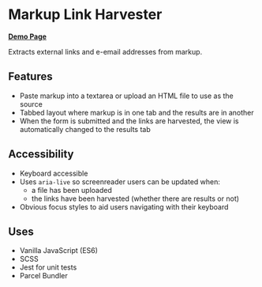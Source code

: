 # Markup Link Harvester

**[Demo Page](https://markuplinkharvester.netlify.com/)**

Extracts external links and e-email addresses from markup.

## Features

- Paste markup into a textarea or upload an HTML file to use as the source
- Tabbed layout where markup is in one tab and the results are in another
- When the form is submitted and the links are harvested, the view is automatically changed to the results tab

## Accessibility

- Keyboard accessible
- Uses `aria-live` so screenreader users can be updated when:
  - a file has been uploaded
  - the links have been harvested (whether there are results or not)
- Obvious focus styles to aid users navigating with their keyboard

## Uses

- Vanilla JavaScript (ES6)
- SCSS
- Jest for unit tests
- Parcel Bundler


